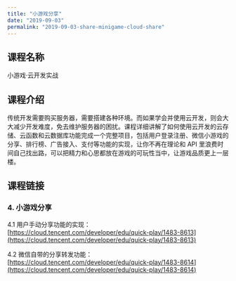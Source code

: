 ```yaml
---
title: "小游戏分享"
date: "2019-09-03"
permalink: "2019-09-03-share-minigame-cloud-share"
---
```


## 课程名称

小游戏·云开发实战

## 课程介绍

传统开发需要购买服务器，需要搭建各种环境。而如果学会并使用云开发，则会大大减少开发难度，免去维护服务器的困扰。课程详细讲解了如何使用云开发的云存储、云函数和云数据库功能完成一个完整项目，包括用户登录注册、微信小游戏的分享、排行榜、广告接入、支付等功能的实现，让你不再在理论和 API 里浪费时间自己找出路，可以把精力和心思都放在游戏的可玩性当中，让游戏品质更上一层楼。

## 课程链接

### 4. 小游戏分享

4.1 用户手动分享功能的实现：
[https://cloud.tencent.com/developer/edu/quick-play/1483-8613](https://cloud.tencent.com/developer/edu/quick-play/1483-8613)

4.2 微信自带的分享转发功能：
[https://cloud.tencent.com/developer/edu/quick-play/1483-8614](https://cloud.tencent.com/developer/edu/quick-play/1483-8614)
